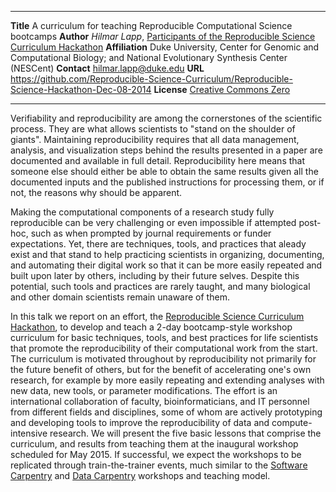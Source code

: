 --------------   -------------------------------------------
**Title**        A curriculum for teaching Reproducible Computational Science bootcamps
**Author**       _Hilmar Lapp_, [Participants of the Reproducible Science Curriculum Hackathon][1]
**Affiliation**  Duke University, Center for Genomic and Computational Biology;
                 and National Evolutionary Synthesis Center (NESCent)
**Contact**      hilmar.lapp@duke.edu
**URL**          <https://github.com/Reproducible-Science-Curriculum/Reproducible-Science-Hackathon-Dec-08-2014>
**License**      [Creative Commons Zero][2]
--------------   -------------------------------------------

Verifiability and reproducibility are among the cornerstones of the
scientific process. They are what allows scientists to "stand on the
shoulder of giants". Maintaining reproducibility requires that all
data management, analysis, and visualization steps behind the results
presented in a paper are documented and available in full
detail. Reproducibility here means that someone else should either be
able to obtain the same results given all the documented inputs and
the published instructions for processing them, or if not, the reasons
why should be apparent.

Making the computational components of a research study fully
reproducible can be very challenging or even impossible if attempted
post-hoc, such as when prompted by journal requirements or funder
expectations. Yet, there are techniques, tools, and practices that
aleady exist and that stand to help practicing scientists in
organizing, documenting, and automating their digital work so that it
can be more easily repeated and built upon later by others, including
by their future selves. Despite this potential, such tools and
practices are rarely taught, and many biological and other domain
scientists remain unaware of them.

In this talk we report on an effort, the [Reproducible Science
Curriculum Hackathon][3], to develop and teach a 2-day bootcamp-style
workshop curriculum for basic techniques, tools, and best practices
for life scientists that promote the reproducibility of their
computational work from the start. The curriculum is motivated
throughout by reproducibility not primarily for the future benefit of
others, but for the benefit of accelerating one's own research, for
example by more easily repeating and extending analyses with new data,
new tools, or parameter modifications. The effort is an international
collaboration of faculty, bioinformaticians, and IT personnel from
different fields and disciplines, some of whom are actively
prototyping and developing tools to improve the reproducibility of
data and compute-intensive research. We will present the five basic
lessons that comprise the curriculum, and results from teaching them
at the inaugural workshop scheduled for May 2015. If successful, we
expect the workshops to be replicated through train-the-trainer
events, much similar to the [Software Carpentry][4] and [Data Carpentry][5]
workshops and teaching model.

[1]: https://github.com/Reproducible-Science-Curriculum/Reproducible-Science-Hackathon-Dec-08-2014/wiki/Participant-List
[2]: https://creativecommons.org/publicdomain/zero/1.0/
[3]: https://github.com/Reproducible-Science-Curriculum/Reproducible-Science-Hackathon-Dec-08-2014
[4]: http://software-carpentry.org/
[5]: http://datacarpentry.org/

